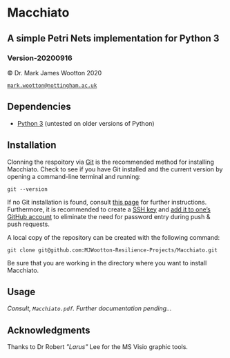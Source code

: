 # Macchiato
## A simple Petri Nets implementation for Python 3
### Version-20200916

© Dr. Mark James Wootton 2020

[`mark.wootton@nottingham.ac.uk`](mailto:mark.wootton@nottingham.ac.uk)

## Dependencies
* [Python 3](https://www.python.org) (untested on older versions of Python)

## Installation
Clonning the respoitory via [Git](https://git-scm.com) is the recommended method for installing Macchiato. Check to see if you have Git installed and the current version by opening a command-line terminal and running:
```
git --version
```
If no Git installation is found, consult [this page](https://git-scm.com/book/en/v2/Getting-Started-Installing-Git) for further instructions. Furthermore, it is recommended to create a [SSH key](https://docs.github.com/en/github/authenticating-to-github/generating-a-new-ssh-key-and-adding-it-to-the-ssh-agent) and [add it to one’s GitHub account](https://docs.github.com/en/github/authenticating-to-github/adding-a-new-ssh-key-to-your-github-account) to eliminate the need for password entry during push & push requests.

A local copy of the repository can be created with the following command:
```
git clone git@github.com:MJWootton-Resilience-Projects/Macchiato.git
```
Be sure that you are working in the directory where you want to install Macchiato. 

## Usage
*Consult, `Macchiato.pdf`. Further documentation pending...*

## Acknowledgments
Thanks to Dr Robert *"Larus"* Lee for the MS Visio graphic tools.
